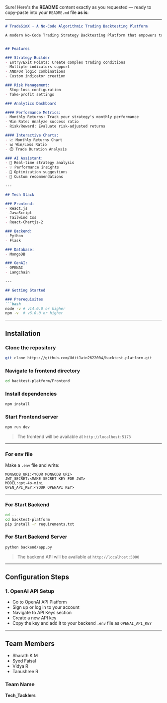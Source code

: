 Sure! Here's the **README** content exactly as you requested — ready to copy-paste into your `README.md` file **as is**:

---

````markdown
# TradeSimX - A No-Code Algorithmic Trading Backtesting Platform

A modern No-Code Trading Strategy Backtesting Platform that empowers traders to create Strategy, backtest, and optimize their trading strategies without writing a single line of code. Powered by advanced AI analytics, ChatBot and real-time insights.


## Features

### Strategy Builder
- Entry/Exit Points: Create complex trading conditions  
- Multiple indicators support  
- AND/OR logic combinations  
- Custom indicator creation  

### Risk Management:
- Stop-loss configuration  
- Take-profit settings  

### Analytics Dashboard

#### Performance Metrics:
- Monthly Returns: Track your strategy's monthly performance  
- Win Rate: Analyze success ratio  
- Risk/Reward: Evaluate risk-adjusted returns  

#### Interactive Charts:
- 📈 Monthly Returns Chart  
- 📊 Win/Loss Ratio  
- ⏱️ Trade Duration Analysis  

### AI Assistant:
- 🤖 Real-time strategy analysis  
- 💡 Performance insights  
- 🔄 Optimization suggestions  
- 📝 Custom recommendations  

---

## Tech Stack

### Frontend:
- React.js  
- JavaScript  
- Tailwind Css  
- React-Chartjs-2  

### Backend:
- Python  
- Flask  

### Database:
- MongoDB  

### GenAI:
- OPENAI  
- Langchain  

---

## Getting Started

### Prerequisites
```bash
node -v # v14.0.0 or higher  
npm -v  # v6.0.0 or higher  
````

---

## Installation

### Clone the repository

```bash
git clone https://github.com/UditJain2622004/backtest-platform.git
```

### Navigate to frontend directory

```bash
cd backtest-platform/Frontend
```

### Install dependencies

```bash
npm install
```

### Start Frontend server

```bash
npm run dev
```

> The frontend will be available at `http://localhost:5173`

---

### For env file

Make a `.env` file and write:

```
MONGODB_URI:<YOUR MONGODB URI>
JWT_SECRET:<MAKE SECRET KEY FOR JWT>
MODEL:gpt-4o-mini
OPEN_API_KEY:<YOUR OPENAPI KEY>
```

---

### For Start Backend

```bash
cd ..
cd backtest-platform
pip install -r requirements.txt
```

### For Start Backend Server

```bash
python backend/app.py
```

> The backend API will be available at `http://localhost:5000`

---

## Configuration Steps

### 1. OpenAI API Setup

* Go to OpenAI API Platform
* Sign up or log in to your account
* Navigate to API Keys section
* Create a new API key
* Copy the key and add it to your backend `.env` file as `OPENAI_API_KEY`

---

## Team Members

* Sharath K M
* Syed Faisal
* Vidya R
* Tanushree R

### Team Name

**Tech\_Tacklers**

```

